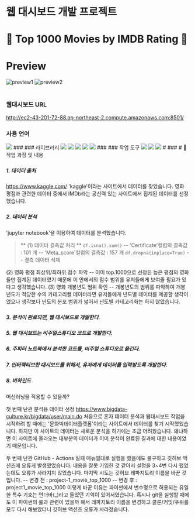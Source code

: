 # 웹 대시보드 개발 프로젝트  
#
#  👑 Top 1000 Movies by IMDB Rating 👑
###
# Preview
![preview1](https://user-images.githubusercontent.com/120348534/209481982-86104ea9-07cc-4f8f-b87e-620d5bbad9e5.PNG)
![preview2](https://user-images.githubusercontent.com/120348534/209481986-43e5c1e6-7387-4e3b-ba67-26087b8e08ab.PNG)
####
####
####
####
#
### 웹대시보드 URL
http://ec2-43-201-72-88.ap-northeast-2.compute.amazonaws.com:8501/
###
### 사용 언어
<img src="https://img.shields.io/badge/Python-3776AB?style=flat-square&logo=Python&logoColor=white"/>
###  
### 라이브러리
<img src="https://img.shields.io/badge/NumPy-013243?style=flat-square&logo=NumPy&logoColor=white"/> <img src="https://img.shields.io/badge/pandas-150458?style=flat-square&logo=pandas&logoColor=white"/> <img src="https://img.shields.io/badge/Streamlit-FF4B4B?style=flat-square&logo=Streamlit&logoColor=white"/> <img src="https://img.shields.io/badge/matplotlib.pyplot-40AEF0?style=flat-square&logo=&logoColor=white"/> <img src="https://img.shields.io/badge/Seaborn-006600?style=flat-square&logo=&logoColor=white"/> 
###  
### 작업 도구
<img src="https://img.shields.io/badge/Visual Studio Code-007ACC?style=flat-square&logo=Visual Studio Code&logoColor=white"/> <img src="https://img.shields.io/badge/Anaconda-44A833?style=flat-square&logo=Anaconda&logoColor=white"/> <img src="https://img.shields.io/badge/Amazon AWS-232F3E?style=flat-square&logo=Amazon AWS&logoColor=white"/>
#
###
# 🔷 작업 과정 및 내용

###
##### 1. 데이터 출처
https://www.kaggle.com/
'kaggle'이라는 사이트에서 데이터를 찾았습니다.
영화 평점과 관련한 데이터 중에서 IMDb라는 공신력 있는 사이트에서 집계된 데이터를 선정했습니다.

###    
##### 2. 데이터 분석
'jupyter notebook'을 이용하여 데이터를 분석했습니다.
> ** (1) 데이터 결측값 처리 **
 `df.isna().sum()`
 -- 'Certificate'컬럼의 결측값 : 101 개
 -- 'Meta_score'컬럼의 결측값 : 157 개
 `df.dropna(inplace=True)`
 -- 결측 데이터 삭제
 
(2) 영화 평점 최상위/최하위 점수 파악
 -- 이미 top.1000으로 선정된 높은 평점의 영화들만 집계된 데이터였기 때문에 이 안에서의 점수 범위를 유저들에게 보여줄 필요가 있다고 생각했습니다.
(3) 영화 개봉년도 범위 확인
 -- 개봉년도의 범위를 파악하여 개봉년도가 적당한 수의 카테고리컬 데이터라면 유저들에게 년도별 데이터를 제공할 생각이었으나 생각보다 년도의 분포 범위가 넓어서 년도별 카테고리화는 하지 않았습니다.


###
##### 3. 분석이 완료되면, 웹 대시보드로 개발한다.

###
##### 5. 웹 대시보드는 비주얼스튜디오 코드로 개발한다.

###
##### 6. 주피터 노트북에서 분석한 코드를, 비주얼 스튜디오로 옮긴다.

###
##### 7. 인터랙티브한 대시보드를 위해서, 유저에게 데이터를 입력받도록 개발한다.
###
##### 8. 비하인드
머신러닝을 적용할 수 있을까?


첫 번째 난관
분석용 데이터 선정
https://www.bigdata-culture.kr/bigdata/user/main.do
처음으로 혼자 데이터 분석과 웹대시보드 작업을 시작하려 할 때에는 '문화빅데이터플랫폼'이라는 사이트에서 데이터를 찾기 시작했었습니다. 하지만 이 사이트의 데이터는 새로운 분석을 하기에는 조금 어려웠습니다. 왜냐하면 이 사이트에 올라오는 대부분의 데이터가 이미 분석이 완료된 결과에 대한 내용이었기 때문입니다.

두 번째 난관
GitHub - Actions 실패
매뉴얼대로 실행을 했음에도 불구하고 깃허브 액션즈에 오류게 발생했었습니다. 내용을 잘못 기입한 것 같아서 설정을 3~4번 다시 했었는데도 오류가 사라지지 않았습니다. 마지막 시도는 깃허브 레파지토리 이름을 바꾼 것입니다.
-- 변경 전 :  project-1_movie_top_1000
-- 변경 후 : project1_movie_top_1000
이렇게 바꾼 이유는 파이썬에서 변수명으로 허용되는 유일한 특수 기호는 언더바(_)라고 들었던 기억이 있어서였습니다. 혹시나 git을 실행할 때에도 이 파이썬의 룰과 관련이 있을까 해서 레파지토리 이름을 변경하고 클론/커밋/푸쉬를 모두 다시 해보았더니 깃허브 액션즈 오류가 사라졌습니다.




